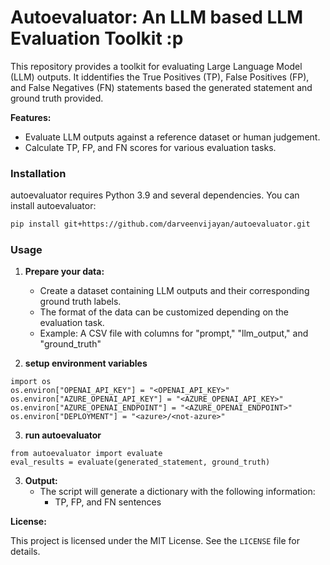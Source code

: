 # Autoevaluator: An LLM based LLM Evaluation Toolkit :p

This repository provides a toolkit for evaluating Large Language Model (LLM) outputs. It iddentifies the True Positives (TP), False Positives (FP), and False Negatives (FN) statements based the generated statement and ground truth provided.

**Features:**

* Evaluate LLM outputs against a reference dataset or human judgement.
* Calculate TP, FP, and FN scores for various evaluation tasks.


### Installation

autoevaluator requires Python 3.9 and several dependencies. You can install autoevaluator:

```bash
pip install git+https://github.com/darveenvijayan/autoevaluator.git
```

### Usage

1. **Prepare your data:**
    * Create a dataset containing LLM outputs and their corresponding ground truth labels.
    * The format of the data can be customized depending on the evaluation task.
    * Example: A CSV file with columns for "prompt," "llm_output," and "ground_truth"

2. **setup environment variables**
```
import os
os.environ["OPENAI_API_KEY"] = "<OPENAI_API_KEY>"
os.environ["AZURE_OPENAI_API_KEY"] = "<AZURE_OPENAI_API_KEY>"
os.environ["AZURE_OPENAI_ENDPOINT"] = "<AZURE_OPENAI_ENDPOINT>"
os.environ["DEPLOYMENT"] = "<azure>/<not-azure>"
```

3. **run autoevaluator**
```
from autoevaluator import evaluate
eval_results = evaluate(generated_statement, ground_truth)
```

3. **Output:**
    * The script will generate a dictionary with the following information:
        * TP, FP, and FN sentences

**License:**

This project is licensed under the MIT License. See the `LICENSE` file for details.
